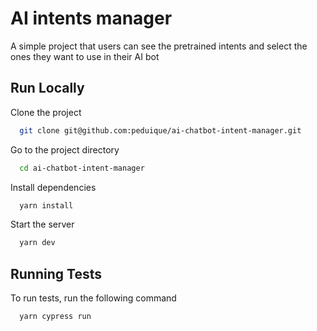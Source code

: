 # AI intents manager

A simple project that users can see the pretrained intents and select the ones they want
to use in their AI bot

## Run Locally

Clone the project

```bash
  git clone git@github.com:peduique/ai-chatbot-intent-manager.git
```

Go to the project directory

```bash
  cd ai-chatbot-intent-manager
```

Install dependencies

```bash
  yarn install
```

Start the server

```bash
  yarn dev
```

## Running Tests

To run tests, run the following command

```bash
  yarn cypress run
```